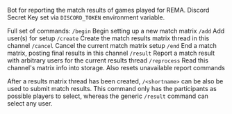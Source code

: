 Bot for reporting the match results of games played for REMA.
Discord Secret Key set via `DISCORD_TOKEN` environment variable.

Full set of commands:
`/begin` Begin setting up a new match matrix
`/add` Add user(s) for setup
`/create` Create the match results matrix thread in this channel
`/cancel` Cancel the current match matrix setup
`/end` End a match matrix, posting final results in this channel
`/result` Report a match result with arbitrary users for the current results thread
`/reprocess` Read this channel's matrix info into storage. Also resets unavailable report commands

After a results matrix thread has been created, `/<shortname>` can be also be used to submit match results.
This command only has the participants as possible players to select, whereas the generic `/result` command can select any user.
